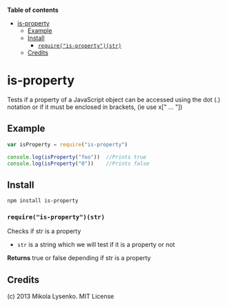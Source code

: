 <!-- START doctoc generated TOC please keep comment here to allow auto update -->
<!-- DON'T EDIT THIS SECTION, INSTEAD RE-RUN doctoc TO UPDATE -->
**Table of contents**

- [is-property](#is-property)
  - [Example](#example)
  - [Install](#install)
    - [`require("is-property")(str)`](#requireis-propertystr)
  - [Credits](#credits)

<!-- END doctoc generated TOC please keep comment here to allow auto update -->

is-property
===========
Tests if a property of a JavaScript object can be accessed using the dot (.) notation or if it must be enclosed in brackets, (ie use x[" ... "])

Example
-------

```javascript
var isProperty = require("is-property")

console.log(isProperty("foo"))  //Prints true
console.log(isProperty("0"))    //Prints false
```

Install
-------

    npm install is-property
    
### `require("is-property")(str)`
Checks if str is a property

* `str` is a string which we will test if it is a property or not

**Returns** true or false depending if str is a property

## Credits
(c) 2013 Mikola Lysenko. MIT License